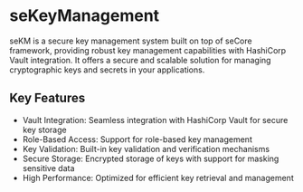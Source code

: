# seKeyManagement

seKM is a secure key management system built on top of seCore framework, providing robust key management capabilities with HashiCorp Vault integration. It offers a secure and scalable solution for managing cryptographic keys and secrets in your applications.

## Key Features
- Vault Integration: Seamless integration with HashiCorp Vault for secure key storage
- Role-Based Access: Support for role-based key management
- Key Validation: Built-in key validation and verification mechanisms
- Secure Storage: Encrypted storage of keys with support for masking sensitive data
- High Performance: Optimized for efficient key retrieval and management

